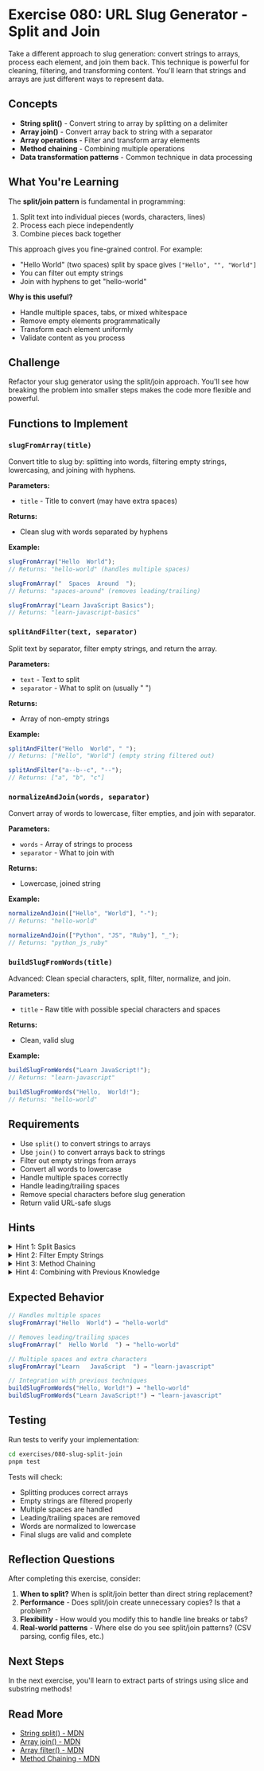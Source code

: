 # Exercise 080: URL Slug Generator - Split and Join

Take a different approach to slug generation: convert strings to arrays, process each element, and join them back. This technique is powerful for cleaning, filtering, and transforming content. You'll learn that strings and arrays are just different ways to represent data.

## Concepts

- **String split()** - Convert string to array by splitting on a delimiter
- **Array join()** - Convert array back to string with a separator
- **Array operations** - Filter and transform array elements
- **Method chaining** - Combining multiple operations
- **Data transformation patterns** - Common technique in data processing

## What You're Learning

The **split/join pattern** is fundamental in programming:
1. Split text into individual pieces (words, characters, lines)
2. Process each piece independently
3. Combine pieces back together

This approach gives you fine-grained control. For example:
- "Hello  World" (two spaces) split by space gives `["Hello", "", "World"]`
- You can filter out empty strings
- Join with hyphens to get "hello-world"

**Why is this useful?**
- Handle multiple spaces, tabs, or mixed whitespace
- Remove empty elements programmatically
- Transform each element uniformly
- Validate content as you process

## Challenge

Refactor your slug generator using the split/join approach. You'll see how breaking the problem into smaller steps makes the code more flexible and powerful.

## Functions to Implement

### `slugFromArray(title)`
Convert title to slug by: splitting into words, filtering empty strings, lowercasing, and joining with hyphens.

**Parameters:**
- `title` - Title to convert (may have extra spaces)

**Returns:**
- Clean slug with words separated by hyphens

**Example:**
```javascript
slugFromArray("Hello  World");
// Returns: "hello-world" (handles multiple spaces)

slugFromArray("  Spaces  Around  ");
// Returns: "spaces-around" (removes leading/trailing)

slugFromArray("Learn JavaScript Basics");
// Returns: "learn-javascript-basics"
```

### `splitAndFilter(text, separator)`
Split text by separator, filter empty strings, and return the array.

**Parameters:**
- `text` - Text to split
- `separator` - What to split on (usually " ")

**Returns:**
- Array of non-empty strings

**Example:**
```javascript
splitAndFilter("Hello  World", " ");
// Returns: ["Hello", "World"] (empty string filtered out)

splitAndFilter("a--b--c", "--");
// Returns: ["a", "b", "c"]
```

### `normalizeAndJoin(words, separator)`
Convert array of words to lowercase, filter empties, and join with separator.

**Parameters:**
- `words` - Array of strings to process
- `separator` - What to join with

**Returns:**
- Lowercase, joined string

**Example:**
```javascript
normalizeAndJoin(["Hello", "World"], "-");
// Returns: "hello-world"

normalizeAndJoin(["Python", "JS", "Ruby"], "_");
// Returns: "python_js_ruby"
```

### `buildSlugFromWords(title)`
Advanced: Clean special characters, split, filter, normalize, and join.

**Parameters:**
- `title` - Raw title with possible special characters and spaces

**Returns:**
- Clean, valid slug

**Example:**
```javascript
buildSlugFromWords("Learn JavaScript!");
// Returns: "learn-javascript"

buildSlugFromWords("Hello,  World!");
// Returns: "hello-world"
```

## Requirements

- Use `split()` to convert strings to arrays
- Use `join()` to convert arrays back to strings
- Filter out empty strings from arrays
- Convert all words to lowercase
- Handle multiple spaces correctly
- Handle leading/trailing spaces
- Remove special characters before slug generation
- Return valid URL-safe slugs

## Hints

<details>
<summary>Hint 1: Split Basics</summary>
`"hello world".split(" ")` gives `["hello", "world"]`. But what about `"hello  world"` (two spaces)? It gives `["hello", "", "world"]` - notice the empty string! That's why filtering is useful.
</details>

<details>
<summary>Hint 2: Filter Empty Strings</summary>
After splitting, you might have empty strings. Use `array.filter(word => word.length > 0)` or `array.filter(word => word)` to remove them. An empty string is falsy in JavaScript.
</details>

<details>
<summary>Hint 3: Method Chaining</summary>
You can chain methods: `"Hello  World".split(" ").filter(w => w).join("-")`. But make sure each method returns what the next one expects (split returns array, join returns string).
</details>

<details>
<summary>Hint 4: Combining with Previous Knowledge</summary>
You can use regex replace BEFORE splitting: `title.replace(/[^a-z0-9 -]/gi, '').split(" ").filter(w => w).join("-")`. Try combining your previous techniques!
</details>

## Expected Behavior

```javascript
// Handles multiple spaces
slugFromArray("Hello  World") → "hello-world"

// Removes leading/trailing spaces
slugFromArray("  Hello World  ") → "hello-world"

// Multiple spaces and extra characters
slugFromArray("Learn   JavaScript  ") → "learn-javascript"

// Integration with previous techniques
buildSlugFromWords("Hello, World!") → "hello-world"
buildSlugFromWords("Learn JavaScript!") → "learn-javascript"
```

## Testing

Run tests to verify your implementation:

```bash
cd exercises/080-slug-split-join
pnpm test
```

Tests will check:
- Splitting produces correct arrays
- Empty strings are filtered properly
- Multiple spaces are handled
- Leading/trailing spaces are removed
- Words are normalized to lowercase
- Final slugs are valid and complete

## Reflection Questions

After completing this exercise, consider:

1. **When to split?** When is split/join better than direct string replacement?
2. **Performance** - Does split/join create unnecessary copies? Is that a problem?
3. **Flexibility** - How would you modify this to handle line breaks or tabs?
4. **Real-world patterns** - Where else do you see split/join patterns? (CSV parsing, config files, etc.)

## Next Steps

In the next exercise, you'll learn to extract parts of strings using slice and substring methods!

## Read More

- [String split() - MDN](https://developer.mozilla.org/en-US/docs/Web/JavaScript/Reference/Global_Objects/String/split)
- [Array join() - MDN](https://developer.mozilla.org/en-US/docs/Web/JavaScript/Reference/Global_Objects/Array/join)
- [Array filter() - MDN](https://developer.mozilla.org/en-US/docs/Web/JavaScript/Reference/Global_Objects/Array/filter)
- [Method Chaining - MDN](https://developer.mozilla.org/en-US/docs/Glossary/Method_chaining)
